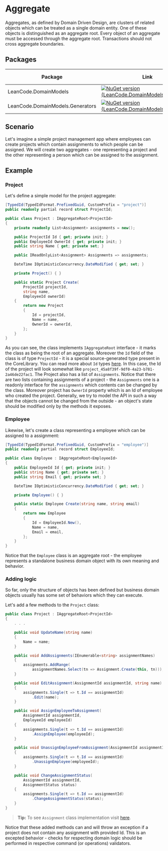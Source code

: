 # Aggregate

Aggregates, as defined by Domain Driven Design, are clusters of related objects which can be treated as a single domain entity. One of these objects is distinguished as an aggregate root. Every object of an aggregate must be accessed through the aggregate root. Transactions should not cross aggregate boundaries.

## Packages

| Package | Link | Application in section |
| --- | ----------- | ----------- |
| LeanCode.DomainModels | [![NuGet version (LeanCode.DomainModels)](https://img.shields.io/nuget/vpre/LeanCode.DomainModels.svg?style=flat-square)](https://www.nuget.org/packages/LeanCode.DomainModels/8.0.2260-preview/) | `IAggregateRoot` |
| LeanCode.DomainModels.Generators | [![NuGet version (LeanCode.DomainModels.Generators)](https://img.shields.io/nuget/vpre/LeanCode.DomainModels.Generators.svg?style=flat-square)](https://www.nuget.org/packages/LeanCode.DomainModels.Generators/8.0.2260-preview/) | Ids |

## Scenario

Let's imagine a simple project management app where employees can create projects which contain assignments to which people can be assigned. We will create two aggregates - one representing a project and the other representing a person which can be assigned to the assignment.

## Example

### Project

Let's define a simple model for the project aggregate:

```csharp
[TypedId(TypedIdFormat.PrefixedGuid, CustomPrefix = "project")]
public readonly partial record struct ProjectId;

public class Project : IAggregateRoot<ProjectId>
{
    private readonly List<Assignment> assignments = new();

    public ProjectId Id { get; private init; }
    public EmployeeId OwnerId { get; private init; }
    public string Name { get; private set; }

    public IReadOnlyList<Assignment> Assignments => assignments;

    DateTime IOptimisticConcurrency.DateModified { get; set; }

    private Project() { }

    public static Project Create(
        ProjectId projectId,
        string name,
        EmployeeId ownerId)
    {
        return new Project
        {
            Id = projectId,
            Name = name,
            OwnerId = ownerId,
        };
    }
}
```

As you can see, the class implements `IAggregateRoot` interface - it marks the class as being the root of an aggregate. Moreover the `Id` field of the class is of type `ProjectId` - it is a special source-generated type present in the CoreLibrary. You can read more about `Id` types [here](../id/index.md). In this case, the Id of the project will look somewhat like `project_45a8f39f-9df0-4a23-b781-2a46de22fac1`.
The Project also has a list of `Assignments`. Notice that there are two lists containing assignments of a project - the `Assignments` one is a readonly interface for the `assignments` which contents can be changed by the class. Moreover project has `OwnerId` property which is an Id of employee who created the project. Generally, we try to model the API in such a way that the objects cannot be changed from the outside - an object's state should be modified only by the methods it exposes.

### Employee

Likewise, let's create a class representing a employee which can be assigned to a assignment:

```csharp
[TypedId(TypedIdFormat.PrefixedGuid, CustomPrefix = "employee")]
public readonly partial record struct EmployeeId;

public class Employee : IAggregateRoot<EmployeeId>
{
    public EmployeeId Id { get; private init; }
    public string Name { get; private set; }
    public string Email { get; private set; }

    DateTime IOptimisticConcurrency.DateModified { get; set; }

    private Employee() { }

    public static Employee Create(string name, string email)
    {
        return new Employee
        {
            Id = EmployeeId.New(),
            Name = name,
            Email = email,
        };
    }
}
```

Notice that the `Employee` class is an aggregate root - the employee represents a standalone business domain object with its own meaning and behavior.

### Adding logic

So far, only the structure of objects has been defined but business domain objects usually has some set of behaviors which they can execute.

Let's add a few methods to the `Project` class:

```csharp
public class Project : IAggregateRoot<ProjectId>
{
    . . .

    public void UpdateName(string name)
    {
        Name = name;
    }

    public void AddAssignments(IEnumerable<string> assignmentNames)
    {
        assignments.AddRange(
            assignmentNames.Select(tn => Assignment.Create(this, tn)));
    }

    public void EditAssignment(AssignmentId assignmentId, string name)
    {
        assignments.Single(t => t.Id == assignmentId)
            .Edit(name);
    }

    public void AssignEmployeeToAssignment(
        AssignmentId assignmentId,
        EmployeeId employeeId)
    {
        assignments.Single(t => t.Id == assignmentId)
            .AssignEmployee(employeeId);
    }

    public void UnassignEmployeeFromAssignment(AssignmentId assignmentId)
    {
        assignments.Single(t => t.Id == assignmentId)
            .UnassignEmployee(employeeId);
    }

    public void ChangeAssignmentStatus(
        AssignmentId assignmentId,
        AssignmentStatus status)
    {
        assignments.Single(t => t.Id == assignmentId)
            .ChangeAssignmentStatus(status);
    }
}
```

> **Tip:** To see `Assignment` class implementation visit [here](../identifiable/index.md).

Notice that these added methods can and will throw an exception if a project does not contain any assignment with provided Id. This is an excepted behavior - checks for respecting domain logic should be performed in respective command (or operations) validators.
